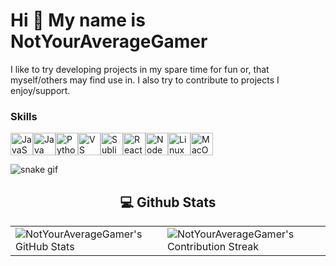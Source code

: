Hi 👋 My name is NotYourAverageGamer
====================================

I like to try developing projects in my spare time for fun or, that myself/others may find use in. I also try to contribute to projects I enjoy/support.

### Skills


<p align="left">
<a href="https://developer.mozilla.org/en-US/docs/Web/JavaScript" target="_blank" rel="noreferrer"><img src="https://raw.githubusercontent.com/danielcranney/readme-generator/main/public/icons/skills/javascript-colored.svg" width="36" height="36" alt="JavaScript" /></a><a href="https://www.oracle.com/java/" target="_blank" rel="noreferrer"><img src="https://raw.githubusercontent.com/danielcranney/readme-generator/main/public/icons/skills/java-colored.svg" width="36" height="36" alt="Java" /></a><a href="https://www.python.org/" target="_blank" rel="noreferrer"><img src="https://raw.githubusercontent.com/danielcranney/readme-generator/main/public/icons/skills/python-colored.svg" width="36" height="36" alt="Python" /></a><a href="https://code.visualstudio.com/" target="_blank" rel="noreferrer"><img src="https://raw.githubusercontent.com/danielcranney/readme-generator/main/public/icons/skills/visualstudiocode.svg" width="36" height="36" alt="VS Code" /></a><a href="https://www.sublimetext.com/index2" target="_blank" rel="noreferrer"><img src="https://raw.githubusercontent.com/danielcranney/readme-generator/main/public/icons/skills/sublimetext.svg" width="36" height="36" alt="Sublime Text" /></a><a href="https://reactjs.org/" target="_blank" rel="noreferrer"><img src="https://raw.githubusercontent.com/danielcranney/readme-generator/main/public/icons/skills/react-colored.svg" width="36" height="36" alt="React" /></a><a href="https://nodejs.org/en/" target="_blank" rel="noreferrer"><img src="https://raw.githubusercontent.com/danielcranney/readme-generator/main/public/icons/skills/nodejs-colored.svg" width="36" height="36" alt="NodeJS" /></a><a href="https://www.linux.org" target="_blank" rel="noreferrer"><img src="https://raw.githubusercontent.com/danielcranney/readme-generator/main/public/icons/skills/linux-colored.svg" width="36" height="36" alt="Linux" /></a><a href="https://apple.com" target="_blank" rel="noreferrer"><img src="https://raw.githubusercontent.com/danielcranney/readme-generator/main/public/icons/skills/macos-colored.svg" width="36" height="36" alt="MacOS" /></a></p>

![snake gif](https://github.com/NotYourAverageGamer/NotYourAverageGamer/blob/output/github-contribution-grid-snake.gif)

<div align="center">
<h2 align="center" class="section-heading"> 💻 Github Stats</h2>
 <table align="center" width="100%" height="100%" >
    <tr>
       <td><img style="border: none;" src="https://github-profile-summary-cards.vercel.app/api/cards/profile-details?username=NotYourAverageGamer&theme=github_dark" alt="NotYourAverageGamer's GitHub Stats"/></td>   
       <td><img style="border: none;" src="https://github-readme-streak-stats.herokuapp.com/?user=NotYourAverageGamer&theme=merko" alt="NotYourAverageGamer's Contribution Streak"/></td>
    </tr>
 </table>

 <table align="center" width="100%" height="100%" >
    <tr>
        <td><img style="border: none;" src="https://github-profile-summary-cards.vercel.app/api/cards/stats?username=NotYourAverageGamer&theme=github_dark" alt="NotYourAverageGamer's GitHub Stats"/></td>
        <td><img style="border: none;" src="https://github-profile-summary-cards.vercel.app/api/cards/productive-time?username=NotYourAverageGamer&theme=github_dark&utcOffset=10" alt="NotYourAverageGamer's GitHub Stats"/>
        <td><img style="border: none;" src="https://github-profile-summary-cards.vercel.app/api/cards/repos-per-language?username=NotYourAverageGamer&theme=github_dark" alt="NotYourAverageGamer's GitHub Stats"/></td>
        <td><img style="border: none;" src="https://github-profile-summary-cards.vercel.app/api/cards/most-commit-language?username=NotYourAverageGamer&theme=github_dark" alt="NotYourAverageGamer's GitHub Stats"/></td>
    </tr>
 </table>
</div>
